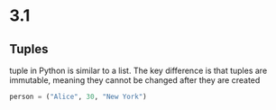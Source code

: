# 3.1
## Tuples
tuple in Python is similar to a list. The key difference is that tuples are immutable, meaning they cannot be changed after they are created
````python
person = ("Alice", 30, "New York")
````

